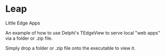 # Leap
 Little Edge Apps
 
  An example of how to use Delphi's TEdgeView to serve local "web apps" via a folder or .zip file.
 
  Simply drop a folder or .zip file onto the executable to view it.
